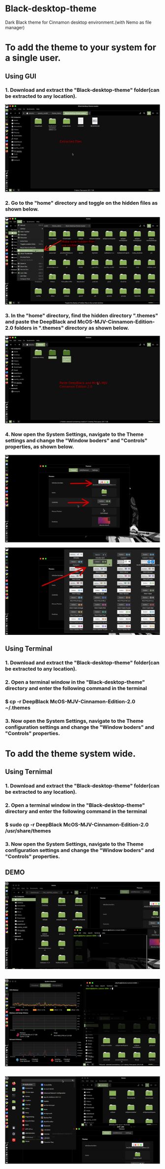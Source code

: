 # Black-desktop-theme

Dark Black theme for Cinnamon desktop environment.(with Nemo as file manager)

# To add the theme to your system for a single user.
## Using GUI
### 1. Download and extract the "Black-desktop-theme" folder(can be extracted to any location).
![Demo](https://github.com/sumqwerty/Black-desktop-theme/blob/master/screenshots/1.png)

### 2. Go to the "home" directory and toggle on the hidden files as shown below.
![Demo](https://github.com/sumqwerty/Black-desktop-theme/blob/master/screenshots/2.png)

### 3. In the "home" directory, find the hidden directory ".themes" and paste the DeepBlack and McOS-MJV-Cinnamon-Edition-2.0 folders in ".themes" directory as shown below.
![Demo](https://github.com/sumqwerty/Black-desktop-theme/blob/master/screenshots/3.png)

### 4. Now open the System Settings, navigate to the Theme settings and change the "Window boders" and "Controls" properties, as shown below.
![Demo](https://github.com/sumqwerty/Black-desktop-theme/blob/master/screenshots/4.png)

![Demo](https://github.com/sumqwerty/Black-desktop-theme/blob/master/screenshots/5.png)


## Using Terminal
### 1. Download and extract the "Black-desktop-theme" folder(can be extracted to any location).

### 2. Open a terminal window in the "Black-desktop-theme" directory and enter the following command in the terminal

### $ cp -r DeepBlack McOS-MJV-Cinnamon-Edition-2.0 ~/.themes

### 3. Now open the System Settings, navigate to the Theme configuration settings and change the "Window boders" and "Controls" properties.



# To add the theme system wide.
## Using Ternimal
### 1. Download and extract the "Black-desktop-theme" folder(can be extracted to any location).

### 2. Open a terminal window in the "Black-desktop-theme" directory and enter the following command in the terminal

### $ sudo cp -r DeepBlack McOS-MJV-Cinnamon-Edition-2.0 /usr/share/themes

### 3. Now open the System Settings, navigate to the Theme configuration settings and change the "Window boders" and "Controls" properties.


## DEMO
![Demo](https://github.com/sumqwerty/Black-desktop-theme/blob/master/screenshots/Screenshot%20from%202021-06-04%2002-26-01.png)

##
![Demo](https://github.com/sumqwerty/Black-desktop-theme/blob/master/screenshots/Screenshot%20from%202021-06-08%2003-37-23.png)

##
![Demo](https://github.com/sumqwerty/Black-desktop-theme/blob/master/screenshots/Screenshot%20from%202021-06-08%2003-46-12.png)
